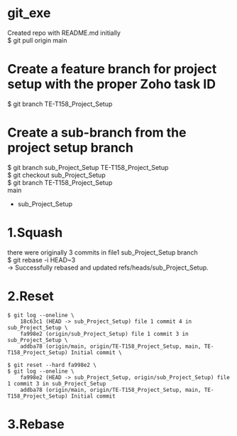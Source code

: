 # git_exe
Created repo with README.md initially \
$ git pull origin main

# Create a feature branch for project setup with the proper Zoho task ID
$ git branch TE-T158_Project_Setup

# Create a sub-branch from the project setup branch
$ git branch sub_Project_Setup TE-T158_Project_Setup \
$ git checkout sub_Project_Setup \
$ git branch
    TE-T158_Project_Setup \
    main
  * sub_Project_Setup

# 1.Squash
there were originally 3 commits in file1 sub_Project_Setup branch \
$ git rebase -i HEAD~3 \
    -> Successfully rebased and updated refs/heads/sub_Project_Setup.

# 2.Reset
    $ git log --oneline \
        18c63c1 (HEAD -> sub_Project_Setup) file 1 commit 4 in sub_Project_Setup \
        fa998e2 (origin/sub_Project_Setup) file 1 commit 3 in sub_Project_Setup \
        addba78 (origin/main, origin/TE-T158_Project_Setup, main, TE-T158_Project_Setup) Initial commit \

    $ git reset --hard fa998e2 \
    $ git log --oneline \
        fa998e2 (HEAD -> sub_Project_Setup, origin/sub_Project_Setup) file 1 commit 3 in sub_Project_Setup
        addba78 (origin/main, origin/TE-T158_Project_Setup, main, TE-T158_Project_Setup) Initial commit

# 3.Rebase


    
